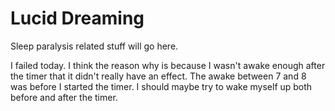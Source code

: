 # Lucid Dreaming
Sleep paralysis related stuff will go here.

I failed today. I think the reason why is because I wasn't awake enough after the timer that it didn't really have an effect. The awake between 7 and 8 was before I started the timer. I should maybe try to wake myself up both before and after the timer.
